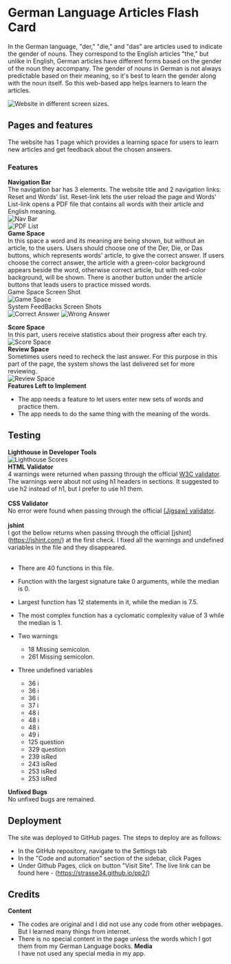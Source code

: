 # German Language Articles Flash Card
In the German language, "der," "die," and "das" are articles used to indicate the gender of nouns. They correspond to the English articles "the," but unlike in English, German articles have different forms based on the gender of the noun they accompany. The gender of nouns in German is not always predictable based on their meaning, so it's best to learn the gender along with the noun itself. So this web-based app helps learners to learn the articles.      

![Website in different screen sizes.](https://github.com/strasse34/pp2/blob/main/assets/images/responsive%20design.png)


## Pages and features
The website has 1 page which provides a learning space for users to learn new articles and get feedback about the chosen answers.<br>
### Features
__Navigation Bar__<br>
The navigation bar has 3 elements. The website title and 2 navigation links: Reset and Words' list. Reset-link lets the user reload the page and Words' List-link opens a PDF file that contains all words with their article and English meaning.  
![Nav Bar](https://github.com/strasse34/pp2/blob/main/assets/images/header.png)<br>
![PDF List](https://github.com/strasse34/pp2/blob/main/assets/images/words-list.png)<br>
__Game Space__<br>
In this space a word and its meaning are being shown, but without an article, to the users. Users should choose one of the Der, Die, or Das buttons, which represents words' article, to give the correct answer. If users choose the correct answer, the article with a green-color background appears beside the word, otherwise correct article, but with red-color background, will be shown. There is another button under the article buttons that leads users to practice missed words.<br>
Game Space Screen Shot <br> 
![Game Space](https://github.com/strasse34/pp2/blob/main/assets/images/game-space.png)<br>
System FeedBacks Screen Shots <br>
![Correct Answer](https://github.com/strasse34/pp2/blob/main/assets/images/correct-answer.png) ![Wrong Answer](https://github.com/strasse34/pp2/blob/main/assets/images/wrong-answer.png)<br>

__Score Space__<br>
In this part, users receive statistics about their progress after each try. <br>
![Score Space](https://github.com/strasse34/pp2/blob/main/assets/images/score-space.png)<br>
__Review Space__<br>
Sometimes users need to recheck the last answer. For this purpose in this part of the page, the system shows the last delivered set for more reviewing.<br>
![Review Space](https://github.com/strasse34/pp2/blob/main/assets/images/review-space.png)<br>
__Features Left to Implement__<br>
- The app needs a feature to let users enter new sets of words and practice them.
- The app needs to do the same thing with the meaning of the words.
## Testing 
__Lighthouse in Developer Tools__ <br>
![Lighthouse Scores](https://github.com/strasse34/pp2/blob/main/assets/images/lighthouse.png)<br> 
__HTML Validator__<br>
  4 warnings were returned when passing through the official [W3C validator](https://validator.w3.org/). The warnings were about not using h1 headers in sections. It suggested to use h2 instead of h1, but I prefer to use h1 them.<br><br>
__CSS Validator__<br>
  No error were found when passing through the official [(Jigsaw) validator](https://jigsaw.w3.org/css-validator/).<br><br>
__jshint__<br>
  I got the bellow returns when passing through the official [jshint] (https://jshint.com/) at the first check. I fixed all the warnings and undefined variables in the file and they disappeared.<br><br>
- There are 40 functions in this file.
- Function with the largest signature take 0 arguments, while the median is 0.
- Largest function has 12 statements in it, while the median is 7.5.
- The most complex function has a cyclomatic complexity value of 3 while the median is 1.

- Two warnings
    - 18	Missing semicolon.
    - 261	Missing semicolon.
- Three undefined variables
    - 36	i
    - 36	i
    - 36	i
    - 37	i
    - 48	i
    - 48	i
    - 48	i
    - 49	i
    - 125	question
    - 329	question
    - 239	isRed
    - 243	isRed
    - 253	isRed
    - 253	isRed
    
__Unfixed Bugs__<br>
No unfixed bugs are remained. <br> 
## Deployment
The site was deployed to GitHub pages. The steps to deploy are as follows:<br> 
  - In the GitHub repository, navigate to the Settings tab 
  - In the "Code and automation" section of the sidebar, click Pages
  - Under Github Pages, click on button "Visit Site".
The live link can be found here - (https://strasse34.github.io/pp2/)
## Credits 
__Content__<br> 
- The codes are original and I did not use any code from other webpages. But I learned many things from internet.
- There is no special content in the page unless the words which I got them from my German Language books.
__Media__<br>
I have not used any special media in my app.<br>